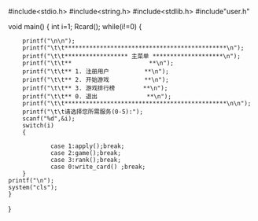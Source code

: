 #include<stdio.h>
#include<string.h>
#include<stdlib.h>
#include"user.h"

void main()
{
	int i=1;
	Rcard();
	while(i!=0)
	{
	  
		printf("\n\n");  
		printf("\t\t**********************************************\n"); 
		printf("\t\t****************** 主菜单 ********************\n");
		printf("\t\t**                      **\n");  
		printf("\t\t** 1. 注册用户          **\n"); 
		printf("\t\t** 2. 开始游戏          **\n"); 
		printf("\t\t** 3. 游戏排行榜        **\n"); 
		printf("\t\t** 0. 退出              **\n"); 
		printf("\t\t**********************************************\n\n");
		printf("\t\t请选择您所需服务(0-5):");
		scanf("%d",&i);
		switch(i)
		{
				
				case 1:apply();break;
				case 2:game();break;
				case 3:rank();break;
				case 0:write_card() ;break;
		}	
	printf("\n");
	system("cls");
	}
}
